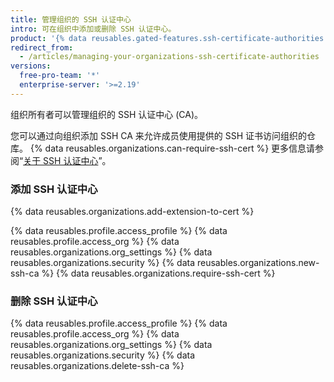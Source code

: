 ```yaml
---
title: 管理组织的 SSH 认证中心
intro: 可在组织中添加或删除 SSH 认证中心。
product: '{% data reusables.gated-features.ssh-certificate-authorities %}'
redirect_from:
  - /articles/managing-your-organizations-ssh-certificate-authorities
versions:
  free-pro-team: '*'
  enterprise-server: '>=2.19'
---
```


组织所有者可以管理组织的 SSH 认证中心 (CA)。

您可以通过向组织添加 SSH CA 来允许成员使用提供的 SSH 证书访问组织的仓库。 {% data reusables.organizations.can-require-ssh-cert %} 更多信息请参阅“[关于 SSH 认证中心](/articles/about-ssh-certificate-authorities)”。

### 添加 SSH 认证中心

{% data reusables.organizations.add-extension-to-cert %}

{% data reusables.profile.access_profile %}
{% data reusables.profile.access_org %}
{% data reusables.organizations.org_settings %}
{% data reusables.organizations.security %}
{% data reusables.organizations.new-ssh-ca %}
{% data reusables.organizations.require-ssh-cert %}

### 删除 SSH 认证中心

{% data reusables.profile.access_profile %}
{% data reusables.profile.access_org %}
{% data reusables.organizations.org_settings %}
{% data reusables.organizations.security %}
{% data reusables.organizations.delete-ssh-ca %}
